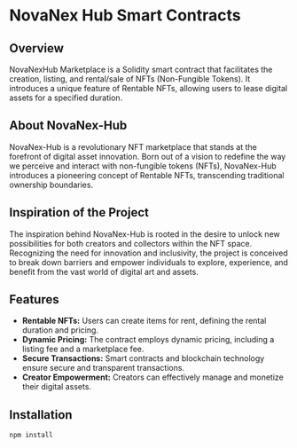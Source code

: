 # NovaNex Hub Smart Contracts

## Overview

NovaNexHub Marketplace is a Solidity smart contract that facilitates the creation, listing, and rental/sale of NFTs (Non-Fungible Tokens). It introduces a unique feature of Rentable NFTs, allowing users to lease digital assets for a specified duration.

## About NovaNex-Hub

NovaNex-Hub is a revolutionary NFT marketplace that stands at the forefront of digital asset innovation. Born out of a vision to redefine the way we perceive and interact with non-fungible tokens (NFTs), NovaNex-Hub introduces a pioneering concept of Rentable NFTs, transcending traditional ownership boundaries.

## Inspiration of the Project

The inspiration behind NovaNex-Hub is rooted in the desire to unlock new possibilities for both creators and collectors within the NFT space. Recognizing the need for innovation and inclusivity, the project is conceived to break down barriers and empower individuals to explore, experience, and benefit from the vast world of digital art and assets.

## Features

- **Rentable NFTs:** Users can create items for rent, defining the rental duration and pricing.
- **Dynamic Pricing:** The contract employs dynamic pricing, including a listing fee and a marketplace fee.
- **Secure Transactions:** Smart contracts and blockchain technology ensure secure and transparent transactions.
- **Creator Empowerment:** Creators can effectively manage and monetize their digital assets.



## Installation


```bash
npm install

